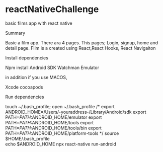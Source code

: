 # reactNativeChallenge
basic films app with react native


Summary

Basic a film app. There ara 4 pages. This pages; Login, signup, home and detail page. Film is a created using React,React Hooks, React Navigaiton

Install dependencies

Npm install
Android SDK
Watchman
Emulator

in addition if you use MACOS,

Xcode
cocoapods

Run dependencies

touch ~/.bash_profile; open ~/.bash_profile
/*
export ANDROID_HOME=/Users/-youraddress-/Library/Android/sdk
export PATH=$PATH:$ANDROID_HOME/emulator 
export PATH=$PATH:$ANDROID_HOME/tools 
export PATH=$PATH:$ANDROID_HOME/tools/bin 
export PATH=$PATH:$ANDROID_HOME/platform-tools
*/
source $HOME/.bash_profile  
echo $ANDROID_HOME
npx react-native run-android

